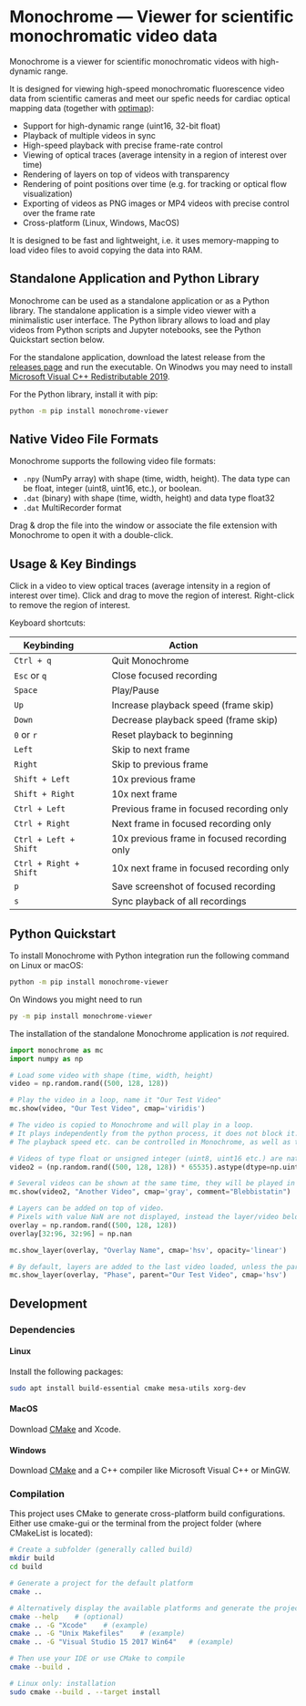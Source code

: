 # Monochrome — Viewer for scientific monochromatic video data

Monochrome is a viewer for scientific monochromatic videos with high-dynamic range.

It is designed for viewing high-speed monochromatic fluorescence video data from scientific cameras and meet our spefic needs for cardiac optical mapping data (together with [optimap](https://github.com/cardiacvision/optimap)):
* Support for high-dynamic range (uint16, 32-bit float)
* Playback of multiple videos in sync
* High-speed playback with precise frame-rate control
* Viewing of optical traces (average intensity in a region of interest over time)
* Rendering of layers on top of videos with transparency
* Rendering of point positions over time (e.g. for tracking or optical flow visualization)
* Exporting of videos as PNG images or MP4 videos with precise control over the frame rate
* Cross-platform (Linux, Windows, MacOS)

It is designed to be fast and lightweight, i.e. it uses memory-mapping to load video files to avoid copying the data into RAM. 

## Standalone Application and Python Library

Monochrome can be used as a standalone application or as a Python library. The standalone application is a simple video viewer with a minimalistic user interface. The Python library allows to load and play videos from Python scripts and Jupyter notebooks, see the Python Quickstart section below.

For the standalone application, download the latest release from the [releases page](https://github.com/sitic/monochrome/-/releases) and run the executable. On Winodws you may need to install [Microsoft Visual C++ Redistributable 2019](https://aka.ms/vs/16/release/vc_redist.x86.exe).

For the Python library, install it with pip:

```bash
python -m pip install monochrome-viewer
```

## Native Video File Formats
Monochrome supports the following video file formats:

* `.npy` (NumPy array) with shape (time, width, height). The data type can be float, integer (uint8, uint16, etc.), or boolean.
* `.dat` (binary) with shape (time, width, height) and data type float32
* `.dat` MultiRecorder format

Drag & drop the file into the window or associate the file extension with Monochrome to open it with a double-click.

## Usage & Key Bindings

Click in a video to view optical traces (average intensity in a region of interest over time). Click and drag to move the region of interest. Right-click to remove the region of interest.

Keyboard shortcuts:

| Keybinding &nbsp;&nbsp;&nbsp;&nbsp;&nbsp;&nbsp;&nbsp; | Action &nbsp;&nbsp;&nbsp;&nbsp;&nbsp;&nbsp;&nbsp;&nbsp;&nbsp;&nbsp;&nbsp;&nbsp;&nbsp;&nbsp; |
| --- | --- |
| `Ctrl + q` | Quit Monochrome |
| `Esc` or `q` | Close focused recording |
| `Space` | Play/Pause |
| `Up` | Increase playback speed (frame skip) |
| `Down` | Decrease playback speed (frame skip) |
| `0` or `r` | Reset playback to beginning |
| `Left` | Skip to next frame |
| `Right` | Skip to previous frame |
| `Shift + Left` | 10x previous frame |
| `Shift + Right` | 10x next frame |
| `Ctrl + Left` | Previous frame in focused recording only |
| `Ctrl + Right` | Next frame in focused recording only |
| `Ctrl + Left + Shift` | 10x previous frame in focused recording only |
| `Ctrl + Right + Shift` | 10x next frame in focused recording only |
| `p` | Save screenshot of focused recording |
| `s` | Sync playback of all recordings |

## Python Quickstart

To install Monochrome with Python integration run the following command on Linux or macOS:
```bash
python -m pip install monochrome-viewer
```
On Windows you might need to run
```bash
py -m pip install monochrome-viewer
```
The installation of the standalone Monochrome application is *not* required.


```python
import monochrome as mc
import numpy as np

# Load some video with shape (time, width, height)
video = np.random.rand((500, 128, 128))

# Play the video in a loop, name it "Our Test Video"
mc.show(video, "Our Test Video", cmap='viridis')

# The video is copied to Monochrome and will play in a loop.
# It plays independently from the python process, it does not block it.
# The playback speed etc. can be controlled in Monochrome, as well as the export as png images or as mp4 video

# Videos of type float or unsigned integer (uint8, uint16 etc.) are natively supported by Monochrome
video2 = (np.random.rand((500, 128, 128)) * 65535).astype(dtype=np.uint16)

# Several videos can be shown at the same time, they will be played in sync if they have the same length
mc.show(video2, "Another Video", cmap='gray', comment="Blebbistatin")

# Layers can be added on top of video.
# Pixels with value NaN are not displayed, instead the layer/video below is shown
overlay = np.random.rand((500, 128, 128))
overlay[32:96, 32:96] = np.nan

mc.show_layer(overlay, "Overlay Name", cmap='hsv', opacity='linear')

# By default, layers are added to the last video loaded, unless the parent name is specified.
mc.show_layer(overlay, "Phase", parent="Our Test Video", cmap='hsv')
```

## Development

### Dependencies

#### Linux

Install the following packages:
```bash
sudo apt install build-essential cmake mesa-utils xorg-dev
```

#### MacOS

Download [CMake](https://cmake.org/download/) and Xcode.

#### Windows

Download [CMake](https://cmake.org/) and a C++ compiler like Microsoft Visual C++ or MinGW.

### Compilation

This project uses CMake to generate cross-platform build configurations. Either use cmake-gui or the terminal from the project folder (where CMakeList is located):

```bash
# Create a subfolder (generally called build)
mkdir build
cd build

# Generate a project for the default platform
cmake ..

# Alternatively display the available platforms and generate the project for the platform of your choice
cmake --help    # (optional)
cmake .. -G "Xcode"    # (example)
cmake .. -G "Unix Makefiles"    # (example)
cmake .. -G "Visual Studio 15 2017 Win64"   # (example)

# Then use your IDE or use CMake to compile
cmake --build .

# Linux only: installation
sudo cmake --build . --target install
```
